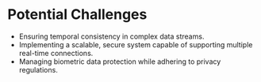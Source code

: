 # Potential Challenges

- Ensuring temporal consistency in complex data streams.
- Implementing a scalable, secure system capable of supporting multiple real-time connections.
- Managing biometric data protection while adhering to privacy regulations.